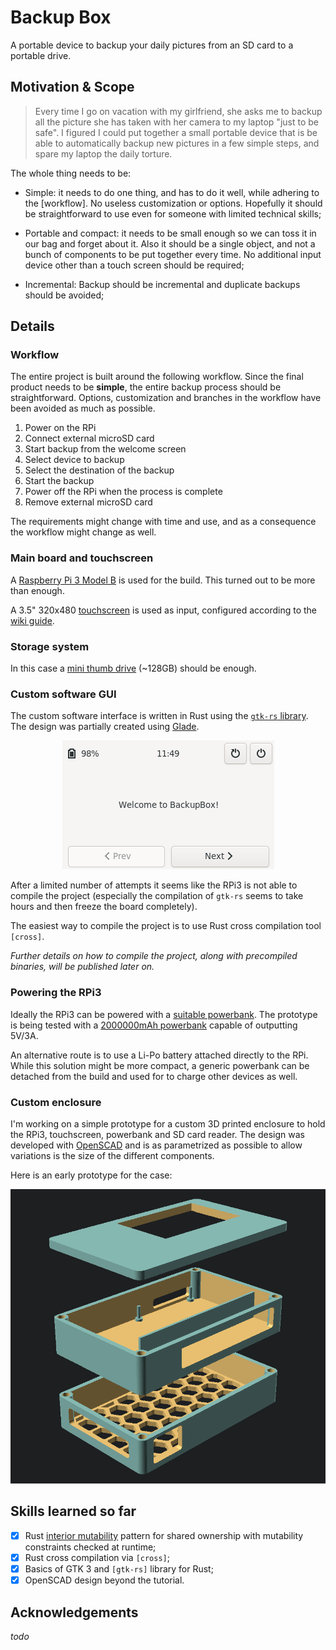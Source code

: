 
# Backup Box

A portable device to backup your daily pictures from an SD card to a portable drive. 

## Motivation & Scope

> Every time I go on vacation with my girlfriend, she asks me to backup all the picture she has taken with her camera to my laptop "just to be safe".
> I figured I could put together a small portable device that is be able to automatically backup new pictures in a few simple steps, and spare my laptop the daily torture.

The whole thing needs to be:

- Simple:
    it needs to do one thing, and has to do it well, while adhering to the [workflow].
    No useless customization or options.
    Hopefully it should be straightforward to use even for someone with limited technical skills;

- Portable and compact: 
    it needs to be small enough so we can toss it in our bag and forget about it.
    Also it should be a single object, and not a bunch of components to be put together every time.
    No additional input device other than a touch screen should be required;

- Incremental:
    Backup should be incremental and duplicate backups should be avoided;

## Details

### Workflow

The entire project is built around the following workflow.
Since the final product needs to be **simple**, the entire backup process should be straightforward.
Options, customization and branches in the workflow have been avoided as much as possible.

1. Power on the RPi
1. Connect external microSD card
1. Start backup from the welcome screen
1. Select device to backup
1. Select the destination of the backup
1. Start the backup
1. Power off the RPi when the process is complete
1. Remove external microSD card

The requirements might change with time and use, and as a consequence the workflow might change as well.

### Main board and touchscreen

A [Raspberry Pi 3 Model B] is used for the build.
This turned out to be more than enough.

A 3.5" 320x480 [touchscreen] is used as input, configured according to the [wiki guide].

### Storage system

In this case a [mini thumb drive] (~128GB) should be enough.

### Custom software GUI

The custom software interface is written in Rust using the [`gtk-rs` library][gtk-rs].
The design was partially created using [Glade].

<p align="center">
  <img src="resources/gui1.png" alt="A screenshot of an early version of the GTK3 GUI."/>
</p>

After a limited number of attempts it seems like the RPi3 is not able to compile the project (especially the compilation of `gtk-rs` seems to take hours and then freeze the board completely).

The easiest way to compile the project is to use Rust cross compilation tool `[cross]`.

*Further details on how to compile the project, along with precompiled binaries, will be published later on.*

### Powering the RPi3

Ideally the RPi3 can be powered with a [suitable powerbank].
The prototype is being tested with a [2000000mAh powerbank] capable of outputting 5V/3A.

An alternative route is to use a Li-Po battery attached directly to the RPi.
While this solution might be more compact, a generic powerbank can be detached from the build and used for to charge other devices as well.

### Custom enclosure

I'm working on a simple prototype for a custom 3D printed enclosure to hold the RPi3, touchscreen, powerbank and SD card reader.
The design was developed with [OpenSCAD] and is as parametrized as possible to allow variations is the size of the different components.

Here is an early prototype for the case:

<p align="center">
  <img src="resources/enclosure.png" alt="A screenshot of an early version of the custom 3D enclosure in OpenSCAD."/>
</p>

## Skills learned so far

- [X] Rust [interior mutability] pattern for shared ownership with mutability constraints checked at runtime;
- [X] Rust cross compilation via `[cross]`;
- [X] Basics of GTK 3 and `[gtk-rs]` library for Rust;
- [X] OpenSCAD design beyond the tutorial.

## Acknowledgements

*todo*

[Raspberry Pi 3 Model B]: https://www.raspberrypi.org/products/raspberry-pi-3-model-b/
[touchscreen]: https://thepihut.com/products/spi-3-5-320x480-touch-screen-gpio
[wiki guide]: https://www.waveshare.com/wiki/3.5inch_RPi_LCD_(A)
[mini thumb drive]: https://www.ebay.co.uk/itm/353470846385
[gtk-rs]: https://gtk-rs.org/
[Glade]: https://wiki.gnome.org/Apps/Glade
[rustup ram issue]: https://github.com/rust-lang/rustup/issues/2128
[suitable powerbank]: https://www.reddit.com/r/raspberry_pi/comments/fvfn4w/raspberry_pi_powered_from_a_powerbank_part_two/
[2000000mAh powerbank]: https://www.ebay.co.uk/itm/223949142966
[OpenSCAD]: https://openscad.org/ 
[interior mutability]: https://doc.rust-lang.org/beta/book/ch15-05-interior-mutability.html
[cross]: https://github.com/rust-embedded/cross 
